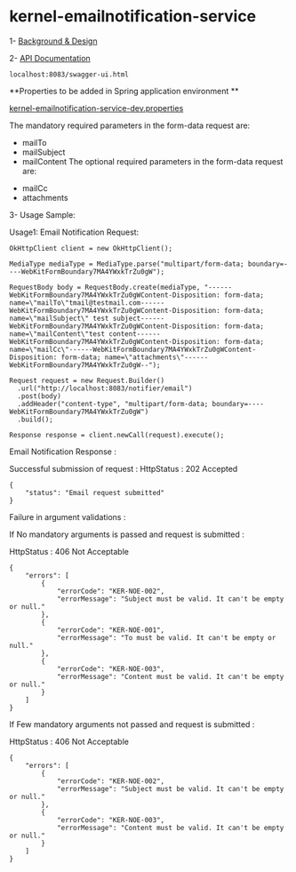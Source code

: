# kernel-emailnotification-service

1- [Background & Design](../../docs/design/kernel/kernel-emailnotification.md)
 

2- [API Documentation <TBA>](TBA)
 
 ```
localhost:8083/swagger-ui.html

 ```
 
  **Properties to be added in Spring application environment **

[kernel-emailnotification-service-dev.properties](../../config/kernel-emailnotification-service-dev.properties)
 
 The mandatory required parameters in the form-data request are:
 * mailTo
 * mailSubject
 * mailContent
The optional required parameters in the form-data request are:
 - mailCc
 - attachments
 
3- Usage Sample:
 
 Usage1:
 Email Notification Request:
 
```
OkHttpClient client = new OkHttpClient();

MediaType mediaType = MediaType.parse("multipart/form-data; boundary=----WebKitFormBoundary7MA4YWxkTrZu0gW");

RequestBody body = RequestBody.create(mediaType, "------WebKitFormBoundary7MA4YWxkTrZu0gWContent-Disposition: form-data; name=\"mailTo\"tmail@testmail.com------WebKitFormBoundary7MA4YWxkTrZu0gWContent-Disposition: form-data; name=\"mailSubject\" test subject------WebKitFormBoundary7MA4YWxkTrZu0gWContent-Disposition: form-data; name=\"mailContent\"test content------WebKitFormBoundary7MA4YWxkTrZu0gWContent-Disposition: form-data; name=\"mailCc\"------WebKitFormBoundary7MA4YWxkTrZu0gWContent-Disposition: form-data; name=\"attachments\"------WebKitFormBoundary7MA4YWxkTrZu0gW--");

Request request = new Request.Builder()
  .url("http://localhost:8083/notifier/email")
  .post(body)
  .addHeader("content-type", "multipart/form-data; boundary=----WebKitFormBoundary7MA4YWxkTrZu0gW")
  .build();

Response response = client.newCall(request).execute();

 ```
 
Email Notification Response :

Successful submission of request :
HttpStatus : 202 Accepted

```
{
    "status": "Email request submitted"
}
```

Failure in argument validations : 

If No mandatory arguments is passed and request is submitted :

HttpStatus : 406 Not Acceptable


```
{
    "errors": [
        {
            "errorCode": "KER-NOE-002",
            "errorMessage": "Subject must be valid. It can't be empty or null."
        },
        {
            "errorCode": "KER-NOE-001",
            "errorMessage": "To must be valid. It can't be empty or null."
        },
        {
            "errorCode": "KER-NOE-003",
            "errorMessage": "Content must be valid. It can't be empty or null."
        }
    ]
}
```

If Few mandatory arguments not passed and request is submitted :

HttpStatus : 406 Not Acceptable

```
{
    "errors": [
        {
            "errorCode": "KER-NOE-002",
            "errorMessage": "Subject must be valid. It can't be empty or null."
        },
        {
            "errorCode": "KER-NOE-003",
            "errorMessage": "Content must be valid. It can't be empty or null."
        }
    ]
}
```